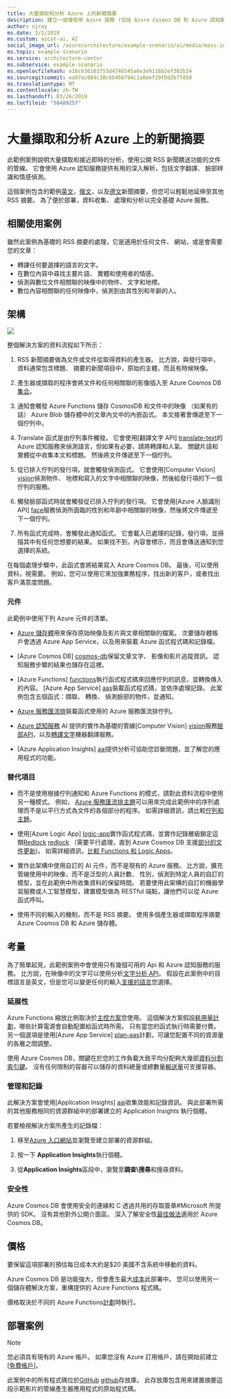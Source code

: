 ```yaml
---
title: 大量擷取和分析 Azure 上的新聞摘要
description: 建立一個僅使用 Azure 服務 (包括 Azure Cosmos DB 和 Azure 認知服務) 從 RSS 新聞摘要擷取和分析文字、影像、人氣和其他資料的管道。
author: njray
ms.date: 2/1/2019
ms.custom: azcat-ai, AI
social_image_url: /azure/architecture/example-scenario/ai/media/mass-ingestion-newsfeeds-architecture.png
ms.topic: example-scenario
ms.service: architecture-center
ms.subservice: example-scenario
ms.openlocfilehash: e1bc636103753d474b545a6e3e9118b2ef302b34
ms.sourcegitcommit: ea97ac004c38c6b456794c1a8eef29f8d2b77d50
ms.translationtype: MT
ms.contentlocale: zh-TW
ms.lasthandoff: 03/26/2019
ms.locfileid: "58489257"
---
```

# <a name="mass-ingestion-and-analysis-of-news-feeds-on-azure"></a>大量擷取和分析 Azure 上的新聞摘要

此範例案例說明大量擷取和接近即時的分析，使用公開 RSS 新聞饋送功能的文件的管線。  它會使用 Azure 認知服務提供有用的深入解析，包括文字翻譯、 臉部辨識和情感偵測。

這個案例包含的範例[英文][english]，[俄文][russian]，以及[德文][german]新聞摘要，但您可以輕鬆地延伸至其他 RSS 摘要。 為了便於部署，資料收集、 處理和分析以完全基礎 Azure 服務。

## <a name="relevant-use-cases"></a>相關使用案例

雖然此案例為基礎的 RSS 摘要的處理，它是適用於任何文件、 網站，或是會需要您的文章：

* 轉譯任何要選擇的語言的文字。
* 在數位內容中尋找主要片語、 實體和使用者的情感。
* 偵測與數位文件相關聯的映像中的物件、 文字和地標。
* 數位內容相關聯的任何映像中，偵測到由其性別和年齡的人。

## <a name="architecture"></a>架構

![][architecture]

整個解決方案的資料流程如下所示：

1. RSS 新聞摘要做為文件或文件從取得資料的產生器。 比方說，與發行項中，資料通常包含標題、 摘要的新聞項目中，原始的主體，而且有時候映像。

2. 產生器或擷取的程序會將文件和任何相關聯的影像插入至 Azure Cosmos DB[集合][collection]。

3. 通知會觸發 Azure Functions 儲存 CosmosDB 和文件中的映像 （如果有的話） Azure Blob 儲存體中的文章內文中的內嵌函式。  本文接著會傳遞至下一個佇列中。

4. Translate 函式是由佇列事件觸發。 它會使用[翻譯文字 API] [ translate-text]的 Azure 認知服務來偵測語言，但如果有必要，請將轉譯和人氣、 關鍵片語和實體從中收集本文和標題。 然後將文件傳遞至下一個佇列。

5. 從已排入佇列的發行項，就會觸發偵測函式。 它會使用[Computer Vision] [ vision]偵測物件、 地標和寫入的文字中相關聯的映像，然後給發行項的下一個佇列的服務。

6. 觸發臉部函式時就會觸發從已排入佇列的發行項。 它會使用[Azure 人臉識別 API] [ face]服務偵測所面臨的性別和年齡中相關聯的映像，然後將文件傳遞至下一個佇列。

7. 所有函式完成時，會觸發此通知函式。 它會載入已處理的記錄，發行項，並掃描其中有任何您想要的結果。 如果找不到，內容會標示，而且會傳送通知到您選擇的系統。

在每個處理步驟中，此函式會將結果寫入 Azure Cosmos DB。 最後，可以使用資料，視需要。 例如，您可以使用它來加強業務程序，找出新的客戶，或者找出客戶滿意度問題。

### <a name="components"></a>元件

此範例中使用下列 Azure 元件的清單。

* [Azure 儲存體][ storage]用來保存原始映像及影片與文章相關聯的檔案。 次要儲存體帳戶會透過 Azure App Service，以及用來裝載 Azure 函式程式碼和記錄檔。

* [Azure Cosmos DB] [ cosmos-db]保留文章文字、 影像和影片追蹤資訊。 認知服務步驟的結果也儲存在這裡。

* [Azure Functions] [ functions]執行函式程式碼來回應佇列的訊息，並轉換傳入的內容。 [Azure App Service] [ aas]裝載函式程式碼，並依序處理記錄。 此案例包含五個函式：擷取、 轉換、 偵測臉部的物件，並通知。

* [Azure 服務匯流排][ service-bus]裝載函式使用的 Azure 服務匯流排佇列。

* [Azure 認知服務][ acs] AI 提供的實作為基礎的管線[Computer Vision] [ vision]服務[臉部API][face]，以及[轉譯文字][ translate-text]機器翻譯服務。

* [Azure Application Insights] [ aai]提供分析可協助您診斷問題，並了解您的應用程式的功能。

### <a name="alternatives"></a>替代項目

* 而不是使用根據佇列通知和 Azure Functions 的模式，請對此資料流程中使用另一種模式。 例如， [Azure 服務匯流排主題][ topics]可以用來完成此範例中的序列處理而不是以平行方式為文件的各個部分的程序。 如需詳細資訊，請比較[佇列和主題][queues-topics]。

* 使用[Azure Logic App] [ logic-app]實作函式程式碼，並實作記錄層級鎖定這類[Redlock] [ redlock] （需要平行處理，直到 Azure Cosmos DB 支援[部分的文件更新][partial])。 如需詳細資訊，[比較 Functions 和 Logic Apps][compare]。

* 實作此架構中使用自訂的 AI 元件，而不是現有的 Azure 服務。 比方說，擴充管線使用中的映像，而不是泛型的人員計數、 性別，偵測到特定人員的自訂的模型，並在此範例中所收集資料的保留時間。 若要使用此架構的自訂的機器學習服務或人工智慧模型，建置模型做為 RESTful 端點，讓他們可以從 Azure 函式呼叫。

* 使用不同的輸入的機制，而不是 RSS 摘要。 使用多個產生器或擷取程序摘要 Azure Cosmos DB 和 Azure 儲存體。

## <a name="considerations"></a>考量

為了簡單起見，此範例案例中會使用只有幾個可用的 Api 和 Azure 認知服務的服務。 比方說，在映像中的文字可以使用分析[文字分析 API][text-analytics]。 假設在此案例中的目標語言是英文，但是您可以變更任何的輸入[支援的語言][ language]您選擇。

### <a name="scalability"></a>延展性

Azure Functions 縮放比例取決於[主控方案][ plan]您使用。 這個解決方案假設[耗用量計劃][plan-c]，哪些計算電源會自動配置給函式時所需。 只有當您的函式執行時需要付費。 另一個選項是使用[Azure App Service] [ plan-aas]計劃，可讓您配置不同的資源量的各層之間調整。

使用 Azure Cosmos DB，關鍵在於您的工作負載大致平均分配夠大幾部[資料分割索引鍵][keys]。 沒有任何限制的容器可以儲存的資料總量或總數量[輸送量][ throughput]可支援容器。

### <a name="management-and-logging"></a>管理和記錄

此解決方案會使用[Application Insights] [ aai]收集效能和記錄資訊。 與此部署所需的其他服務相同的資源群組中的部署建立的 Application Insights 執行個體。

若要檢視解決方案所產生的記錄檔：

1. 移至[Azure 入口網站][ portal]並瀏覽至建立部署的資源群組。

2. 按一下  **Application Insights**執行個體。

3. 從**Application Insights**區段中，瀏覽至**調查\\搜尋**和搜尋資料。

### <a name="security"></a>安全性

Azure Cosmos DB 會使用安全的連線和 C 透過共用的存取簽章\#Microsoft 所提供的 SDK。 沒有其他對外公開介面區。 深入了解安全性[最佳做法][ db-practices]適用於 Azure Cosmos DB。

## <a name="pricing"></a>價格

要保留這項部署的預估每日成本大約是\$20 美國不含系統中移動的資料。

Azure Cosmos DB 是功能強大，但會產生最大[成本][ db-cost]此部署中。 您可以使用另一個儲存體解決方案，重構提供的 Azure Functions 程式碼。

價格取決於不同的 Azure Functions[計劃][ function-plan]時執行。

## <a name="deploy-the-scenario"></a>部署案例

> [!NOTE]
> 您必須具有現有的 Azure 帳戶。 如果您沒有 Azure 訂用帳戶，請在開始前建立 [[免費帳戶]][free]。

此案例中的所有程式碼位於[GitHub] [ github]存放庫。 此存放庫包含用來建置摘要這段示範影片的管線產生器應用程式的原始程式碼。

[architecture]: ./media/mass-ingestion-newsfeeds-architecture.png
[aai]: /azure/azure-monitor/app/app-insights-overview
[aas]: https://azure.microsoft.com/try/app-service/
[acs]: https://azure.microsoft.com/services/cognitive-services/directory/
[collection]: /rest/api/cosmos-db/collections
[compare]: /azure/azure-functions/functions-compare-logic-apps-ms-flow-webjobs#compare-azure-functions-and-azure-logic-apps
[cosmos-db]: /azure/cosmos-db/introduction
[db-cost]: https://azure.microsoft.com/pricing/details/cosmos-db/
[db-practices]: /azure/cosmos-db/database-security
[db-collection]: /azure/cosmos-db/databases-containers-items
[english]: https://www.nasa.gov/rss/dyn/breaking_news.rss
[face]: /azure/cognitive-services/face/overview
[free]: https://azure.microsoft.com/free/?WT.mc_id=A261C142F
[functions]: /azure/azure-functions/functions-overview
[function-plan]: /azure/azure-functions/functions-scale
[german]: http://www.bamf.de/SiteGlobals/Functions/RSS/DE/Feed/RSSNewsfeed_Meldungen
[github]: https://github.com/Azure/cognitive-services
[keys]: /azure/cosmos-db/partition-data
[language]: /azure/cognitive-services/translator/reference/v3-0-languages
[logic-app]: /azure/logic-apps/logic-apps-overview
[queues-topics]: /azure/service-bus-messaging/service-bus-queues-topics-subscriptions
[partial]: https://feedback.azure.com/forums/263030-azure-cosmos-db/suggestions/6693091-be-able-to-do-partial-updates-on-document
[plan]: /azure/azure-functions/functions-scale
[plan-aas]: /azure/azure-functions/functions-scale#app-service-plan
[plan-c]: /azure/azure-functions/functions-scale#consumption-plan
[portal]: http://portal.azure.com
[redlock]: https://redis.io/topics/distlock
[russian]: http://government.ru/all/rss/
[service-bus]: /azure/service-bus-messaging/
[storage]: /azure/storage/common/storage-account-overview 
[throughput]: /azure/cosmos-db/scaling-throughput
[topics]: /azure/service-bus-messaging/service-bus-dotnet-how-to-use-topics-subscriptions
[text-analytics]: /azure/cognitive-services/text-analytics/
[translate-text]: /azure/cognitive-services/translator/translator-info-overview
[vision]: /azure/cognitive-services/computer-vision/home
